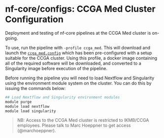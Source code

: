 # nf-core/configs: CCGA Med Cluster Configuration

Deployment and testing of nf-core pipelines at the CCGA Med cluster is on-going.

To use, run the pipeline with `-profile ccga_med`. This will download and launch the [`ccga_med.config`](../conf/ccga_med.config) which has been pre-configured with a setup suitable for the CCGA cluster. Using this profile, a docker image containing all of the required software will be downloaded, and converted to a Singularity image before execution of the pipeline.

Before running the pipeline you will need to load Nextflow and Singularity using the environment module system on the cluster. You can do this by issuing the commands below:

```bash
## Load Nextflow and Singularity environment modules
module purge
module load nextflow
module load singularity
```

>NB: Access to the CCGA Med cluster is restricted to IKMB/CCGA employees. Please talk to Marc Hoeppner to get access (@marchoeppner).
